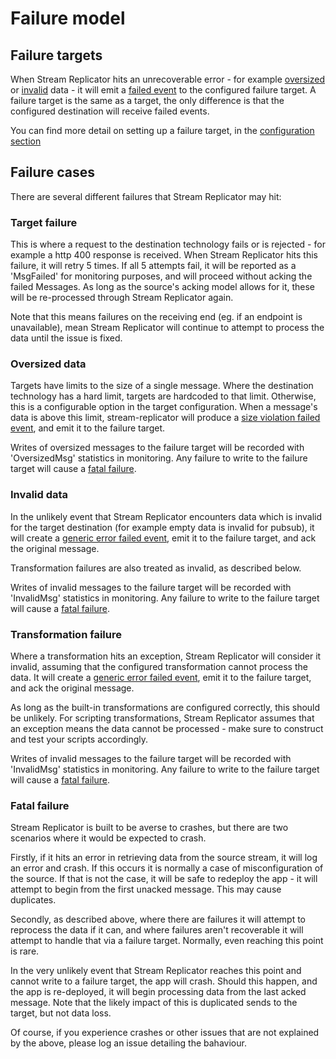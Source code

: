 # Failure model

## Failure targets

When Stream Replicator hits an unrecoverable error - for example [oversized](#oversized-data) or [invalid](#invalid-data) data - it will emit a [failed event](https://docs.snowplow.io/docs/managing-data-quality/failed-events/understanding-failed-events#what-is-a-failed-event) to the configured failure target. A failure target is the same as a target, the only difference is that the configured destination will receive failed events.

You can find more detail on setting up a failure target, in the [configuration section](../configuration/failure-targets/)

## Failure cases

There are several different failures that Stream Replicator may hit:

### Target failure

This is where a request to the destination technology fails or is rejected - for example a http 400 response is received. When Stream Replicator hits this failure, it will retry 5 times. If all 5 attempts fail, it will be reported as a 'MsgFailed' for monitoring purposes, and will proceed without acking the failed Messages. As long as the source's acking model allows for it, these will be re-processed through Stream Replicator again.

Note that this means failures on the receiving end (eg. if an endpoint is unavailable), mean Stream Replicator will continue to attempt to process the data until the issue is fixed.


### Oversized data

Targets have limits to the size of a single message. Where the destination technology has a hard limit, targets are hardcoded to that limit. Otherwise, this is a configurable option in the target configuration. When a message's data is above this limit, stream-replicator will produce a [size violation failed event](https://docs.snowplow.io/docs/managing-data-quality/failed-events/understanding-failed-events/#size-violation), and emit it to the failure target.

Writes of oversized messages to the failure target will be recorded with 'OversizedMsg' statistics in monitoring. Any failure to write to the failure target will cause a [fatal failure](#fatal-failure).

### Invalid data

In the unlikely event that Stream Replicator encounters data which is invalid for the target destination (for example empty data is invalid for pubsub), it will create a [generic error failed event](https://docs.snowplow.io/docs/managing-data-quality/failed-events/understanding-failed-events/#generic-error),  emit it to the failure target, and ack the original message.

Transformation failures are also treated as invalid, as described below.

Writes of invalid messages to the failure target will be recorded with 'InvalidMsg' statistics in monitoring. Any failure to write to the failure target will cause a [fatal failure](#fatal-failure).

### Transformation failure

Where a transformation hits an exception, Stream Replicator will consider it invalid, assuming that the configured transformation cannot process the data. It will create a [generic error failed event](https://docs.snowplow.io/docs/managing-data-quality/failed-events/understanding-failed-events/#generic-error), emit it to the failure target, and ack the original message.

As long as the built-in transformations are configured correctly, this should be unlikely. For scripting transformations, Stream Replicator assumes that an exception means the data cannot be processed - make sure to construct and test your scripts accordingly.

Writes of invalid messages to the failure target will be recorded with 'InvalidMsg' statistics in monitoring. Any failure to write to the failure target will cause a [fatal failure](#fatal-failure).

### Fatal failure

Stream Replicator is built to be averse to crashes, but there are two scenarios where it would be expected to crash.

Firstly, if it hits an error in retrieving data from the source stream, it will log an error and crash. If this occurs it is normally a case of misconfiguration of the source. If that is not the case, it will be safe to redeploy the app - it will attempt to begin from the first unacked message. This may cause duplicates.

Secondly, as described above, where there are failures it will attempt to reprocess the data if it can, and where failures aren't recoverable it will attempt to handle that via a failure target. Normally, even reaching this point is rare.

In the very unlikely event that Stream Replicator reaches this point and cannot write to a failure target, the app will crash. Should this happen, and the app is re-deployed, it will begin processing data from the last acked message. Note that the likely impact of this is duplicated sends to the target, but not data loss. 

Of course, if you experience crashes or other issues that are not explained by the above, please log an issue detailing the bahaviour.